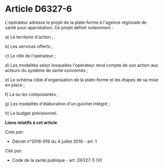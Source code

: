# Article D6327-6

L'opérateur adresse le projet de la plate-forme à l'agence régionale de santé pour approbation. Ce projet définit
notamment : 

a) Le territoire d'action ; 

b) Les services offerts ; 

c) Le rôle de l'opérateur ; 

d) Les modalités selon lesquelles l'opérateur rend compte de son action aux acteurs du système de santé concernés ; 

e) Le schéma cible d'organisation de la plate-forme et les étapes de sa mise en place ; 

f) La ou les composantes ; 

g) Les modalités d'élaboration d'un guichet intégré ; 

h) Le budget prévisionnel.

**Liens relatifs à cet article**

_Créé par_:

  - Décret n°2016-919 du 4 juillet 2016 - art. 1

_Cité par_:

  - Code de la santé publique - art. D6327-5 (V)
